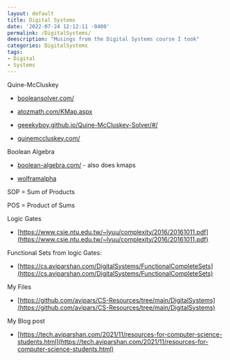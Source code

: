 ```yaml
---
layout: default
title: Digital Systems
date: '2022-07-24 12:12:11 -0400'
permalink: /DigitalSystems/
deescription: "Musings from the Digital Systems course I took"
categories: DigitalSystems
tags:
- Digital
- Systems
---
```


Quine-McCluskey 

* [booleansolver.com/](http://www.booleansolver.com/)

* [atozmath.com/KMap.aspx](https://atozmath.com/KMap.aspx?q=quine&q1=0%2c1%2c2%2c3%2c4%2c6%2c8%2c9%2c10%2c11%2c12%2c14%2c21%2c23%2c29%2c31%60%60v%2c+w%2cx%2cy%2cz%601&do=1#PrevPart)

* [geeekyboy.github.io/Quine-McCluskey-Solver/#/](https://geeekyboy.github.io/Quine-McCluskey-Solver/#/) 

* [quinemccluskey.com/](http://quinemccluskey.com/)

Boolean Algebra

* [boolean-algebra.com/](https://www.boolean-algebra.com/)  - also does kmaps 

* [wolframalpha](https://www.wolframalpha.com/input/?i=Z++XOR+%28V*X%29)

SOP = Sum of Products

POS = Product of Sums

Logic Gates 

* [https://www.csie.ntu.edu.tw/~lyuu/complexity/2016/20161011.pdf](https://www.csie.ntu.edu.tw/~lyuu/complexity/2016/20161011.pdf)

Functional Sets from logic Gates:

* [https://cs.aviparshan.com/DigitalSystems/FunctionalCompleteSets](https://cs.aviparshan.com/DigitalSystems/FunctionalCompleteSets)


My Files

* [https://github.com/avipars/CS-Resources/tree/main/DigitalSystems](https://github.com/avipars/CS-Resources/tree/main/DigitalSystems)

My Blog post

* [https://tech.aviparshan.com/2021/11/resources-for-computer-science-students.html](https://tech.aviparshan.com/2021/11/resources-for-computer-science-students.html)
